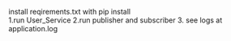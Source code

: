install reqirements.txt with pip install  
1.run User_Service
2.run publisher and subscriber
3. see logs at application.log
